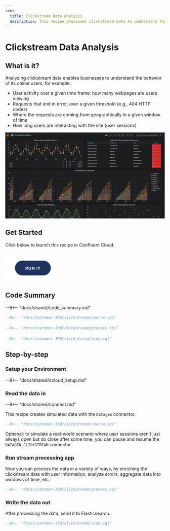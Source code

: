 ```yaml
---
seo:
  title: Clickstream Data Analysis
  description: This recipe processes clickstream data to understand the behavior of its online users
---
```


# Clickstream Data Analysis

## What is it?

Analyzing clickstream data enables businesses to understand the behavior of its online users, for example:

- User activity over a given time frame: how many webpages are users viewing
- Requests that end in error, over a given threshold (e.g., 404 HTTP codes)
- Where the requests are coming from geographically in a given window of time
- How long users are interacting with the site (user sessions)

![grafana](../../img/clickstream.png)

## Get Started

Click below to launch this recipe in Confluent Cloud.

![launch](../../img/launch.png)

## Code Summary

--8<-- "docs/shared/code_summary.md"

```sql
--8<-- "docs/customer-360/clickstream/source.sql"

--8<-- "docs/customer-360/clickstream/process.sql"

--8<-- "docs/customer-360/clickstream/sink.sql"
```

## Step-by-step

### Setup your Environment

--8<-- "docs/shared/ccloud_setup.md"

### Read the data in

--8<-- "docs/shared/connect.md"

This recipe creates simulated data with the `Datagen` connector.

```sql
--8<-- "docs/customer-360/clickstream/source.sql"
```

Optional: to simulate a real-world scenario where user sessions aren't just always open but do close after some time, you can pause and resume the `DATAGEN_CLICKSTREAM` connector.

### Run stream processing app

Now you can process the data in a variety of ways, by enriching the clickstream data with user information, analyze errors, aggregate data into windows of time, etc.

```sql
--8<-- "docs/customer-360/clickstream/process.sql"
```

### Write the data out

After processing the data, send it to Elasticsearch.

```sql
--8<-- "docs/customer-360/clickstream/sink.sql"
```
